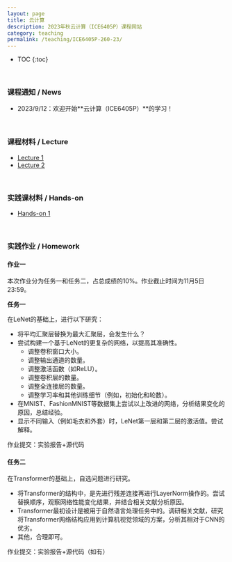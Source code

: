 ```yaml
---
layout: page
title: 云计算
description: 2023年秋云计算（ICE6405P）课程网站
category: teaching
permalink: /teaching/ICE6405P-260-23/
---
```


<head>
    <script src="https://cdn.mathjax.org/mathjax/latest/MathJax.js?config=TeX-AMS-MML_HTMLorMML" type="text/javascript"></script>
    <script type="text/x-mathjax-config">
        MathJax.Hub.Config({
            tex2jax: {
            skipTags: ['script', 'noscript', 'style', 'textarea', 'pre'],
            inlineMath: [['$','$']]
            }
        });
    </script>
</head>

* TOC
{:toc}

<br/>

### 课程通知 / News

- 2023/9/12：欢迎开始**云计算（ICE6405P）**的学习！

<br/>

### 课程材料 / Lecture

- [Lecture 1](./assets/lec1.pdf)
- [Lecture 2](./assets/lec2.pdf)

<br/>

### 实践课材料 / Hands-on

- [Hands-on 1](./assets/handson1.pdf)

<br/>

### 实践作业 / Homework

#### 作业一

本次作业分为任务一和任务二，占总成绩的10%。作业截止时间为11月5日23:59。

**任务一**

在LeNet的基础上，进行以下研究：
- 将平均汇聚层替换为最大汇聚层，会发生什么？
- 尝试构建一个基于LeNet的更复杂的网络，以提高其准确性。
  - 调整卷积窗口大小。
  - 调整输出通道的数量。
  - 调整激活函数（如ReLU）。
  - 调整卷积层的数量。
  - 调整全连接层的数量。
  - 调整学习率和其他训练细节（例如，初始化和轮数）。
- 在MNIST、FashionMNIST等数据集上尝试以上改进的网络，分析结果变化的原因，总结经验。
- 显示不同输入（例如毛衣和外套）时，LeNet第一层和第二层的激活值。尝试解释。

作业提交：实验报告+源代码

#### 任务二
在Transformer的基础上，自选问题进行研究。
- 将Transformer的结构中，是先进行残差连接再进行LayerNorm操作的。尝试替换顺序，观察网络性能变化结果，并结合相关文献分析原因。
- Transformer最初设计是被用于自然语言处理任务中的。调研相关文献，研究将Transformer网络结构应用到计算机视觉领域的方案，分析其相对于CNN的优劣。
- 其他，合理即可。

作业提交：实验报告+源代码（如有）
